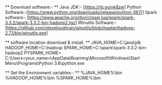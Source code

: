 ** Download software:- **
Java JDK:- [https://rb.gy/nk8zw]
Python Software:-[https://www.python.org/downloads/release/python-367/]
Spark software:- [https://www.apache.org/dyn/closer.lua/spark/spark-3.3.2/spark-3.3.2-bin-hadoop2.tgz]
Winutils Software:- [https://github.com/steveloughran/winutils/blob/master/hadoop-2.7.1/bin/winutils.exe]


** software location download & install. **
JAVA_HOME=C:\java\jdk
HADOOP_HOME=C:\hadoop
SPARK_HOME=C:\spark\spark-3.3.2-bin-hadoop2
PYSPARK_HOME= C:\Users\<your_name>\AppData\Roaming\Microsoft\Windows\Start Menu\Programs\Python 3.6\python.exe

** Set the Environment variables:- **
%JAVA_HOME%\bin
%HADOOP_HOME%\bin
%SPARK_HOME%\bin
